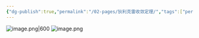 ```yaml
---
{"dg-publish":true,"permalink":"/02-pages/狄利克雷收敛定理/","tags":["personal/blog","math/高等数学/级数"]}
---
```


![image.png|600](https://yelanyanyu-img-bed.oss-cn-hangzhou.aliyuncs.com/img/blog/2024/10/20241009104028.png)
![image.png](https://yelanyanyu-img-bed.oss-cn-hangzhou.aliyuncs.com/img/blog/2024/10/20241009104054.png)

